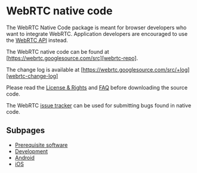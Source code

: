 # WebRTC native code

The WebRTC Native Code package is meant for browser developers who want to
integrate WebRTC. Application developers are encouraged to use the [WebRTC
API][webrtc-api] instead.

[webrtc-api]: http://dev.w3.org/2011/webrtc/editor/webrtc.html

The WebRTC native code can be found at
[https://webrtc.googlesource.com/src][webrtc-repo].

[webrtc-repo]: https://webrtc.googlesource.com/src/

The change log is available at
[https://webrtc.googlesource.com/src/+log][webrtc-change-log]

[webrtc-change-log]: https://webrtc.googlesource.com/src/+log

Please read the [License & Rights][webrtc-license] and [FAQ][webrtc-faq]
before downloading the source code.

[webrtc-license]: https://webrtc.org/license/
[webrtc-faq]: https://webrtc.org/faq/

The WebRTC [issue tracker][webrtc-issue-tracker] can be used for submitting
bugs found in native code.

[webrtc-issue-tracker]: https://bugs.webrtc.org

## Subpages

* [Prerequisite software][webrtc-prerequitite-sw]
* [Development][webrtc-development]
* [Android][webtc-android-development]
* [iOS][webrtc-ios-development]

[webrtc-prerequitite-sw]: https://webrtc.googlesource.com/src/+/refs/heads/master/docs/native-code/development/prerequisite-sw/index.md
[webrtc-development]: https://webrtc.googlesource.com/src/+/refs/heads/master/docs/native-code/development/index.md
[webtc-android-development]: https://webrtc.googlesource.com/src/+/refs/heads/master/docs/native-code/android/index.md
[webrtc-ios-development]: https://webrtc.googlesource.com/src/+/refs/heads/master/docs/native-code/ios/index.md
